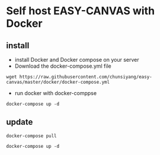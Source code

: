 # Self host EASY-CANVAS with Docker

## install
- install Docker and Docker compose on your server
- Download the docker-compose.yml file

`
wget https://raw.githubusercontent.com/chunsiyang/easy-canvas/master/docker/docker-compose.yml
`
- run docker with docker-comppse

`
docker-compose up -d
`

## update
`docker-compose pull`

`docker-compose up -d`
